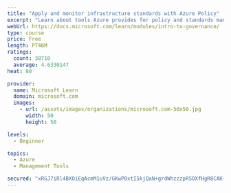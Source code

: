 ```yaml
---
title: "Apply and monitor infrastructure standards with Azure Policy"
excerpt: "Learn about tools Azure provides for policy and standards management that support your teams' ownership and development of their resources in the cloud."
webUrl: https://docs.microsoft.com/learn/modules/intro-to-governance/
type: course
price: Free
length: PT46M
ratings:
  count: 38710
  average: 4.6330147
heat: 80

provider:
  name: Microsoft Learn
  domain: microsoft.com
  images:
    - url: /assets/images/organizations/microsoft.com-50x50.jpg
      width: 50
      height: 50

levels:
  - Beginner

topics:
  - Azure
  - Management Tools

secured: "xRGJ7iRl4BXOiEqAcmM1uVz/GKwP0xtI5kjQaN+grdWhzzzpRSOXfHgR8CAK+qLDAyrqWANMotrF8fRNTK9/ONLJVtOCBsczZdcZDeCp3J6kYkfyo13w+EDySOpDxW6npbmNJwXXAH4gPfz1ovwjsMmy1G/S+ZBIpTObU3zR7cPyfk+RRwem9A7joSx57nlHm6YglGjYAP5gXeQsdOwBzgqTNrVI1rs0/4w90oKpcXxPfF/IQ52n3iUqvuh44W/aBpZHlaUy9QkXgX4KigQtJj52O222Yh1QVxm8BCeTbPgSKk1Kx9DYSRVD/KbZkmD9QfX9jrGFdf/mUEnpVzGz1jQsBVdbMO+kgk/nKFbJ1yUO6hDX0StbcMyAy4eTXUKnmEQKAOdPlPe5ovMdgOUZICvFJv2Pw7NqcWMkH9NxeChqgo0EHslU2oir5rX247G4;D39g/XmSUE6Jr2iJgp0WXg=="
---
```


